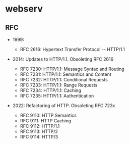 # webserv

## RFC

- 1999: 
    - RFC 2616: Hypertext Transfer Protocol -- HTTP/1.1

- 2014: Updates to HTTP/1.1. Obsoleting RFC 2616
    - RFC 7230: HTTP/1.1: Message Syntax and Routing
    - RFC 7231: HTTP/1.1: Semantics and Content
    - RFC 7232: HTTP/1.1: Conditional Requests
    - RFC 7233: HTTP/1.1: Range Requests
    - RFC 7234: HTTP/1.1: Caching
    - RFC 7235: HTTP/1.1: Authentication

- 2022: Refactoring of HTTP. Obsoleting RFC 723x
    - RFC 9110: HTTP Semantics
    - RFC 9111: HTTP Caching
    - RFC 9112: HTTP/1.1
    - RFC 9113: HTTP/2
    - RFC 9114: HTTP/3

